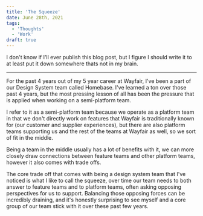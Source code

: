 ```yaml
---
title: 'The Squeeze'
date: June 28th, 2021
tags:
  - 'Thoughts'
  - 'Work'
draft: true
---
```


I don't know if I'll ever publish this blog post, but I figure I should write it
to at least put it down somewhere thats not in my brain.

---

For the past 4 years out of my 5 year career at Wayfair, I've been a part of our
Design System team called Homebase. I've learned a ton over those past 4 years,
but the most pressing lesson of all has been the pressure that is applied when
working on a semi-platform team.

I refer to it as a semi-platform team because we operate as a platform team in
that we don't directly work on features that Wayfair is traditionally known for
(our customer and supplier experiences), but there are also platform teams
supporting us and the rest of the teams at Wayfair as well, so we sort of fit in
the middle.

Being a team in the middle usually has a lot of benefits with it, we can more
closely draw connections between feature teams and other platform teams, however
it also comes with trade offs.

The core trade off that comes with being a design system team that I've noticed
is what I like to call the squeeze, over time our team needs to both answer to
feature teams and to platform teams, often asking opposing perspectives for us
to support. Balancing those opposing forces can be incredibly draining, and it's
honestly surprising to see myself and a core group of our team stick with it
over these past few years.
